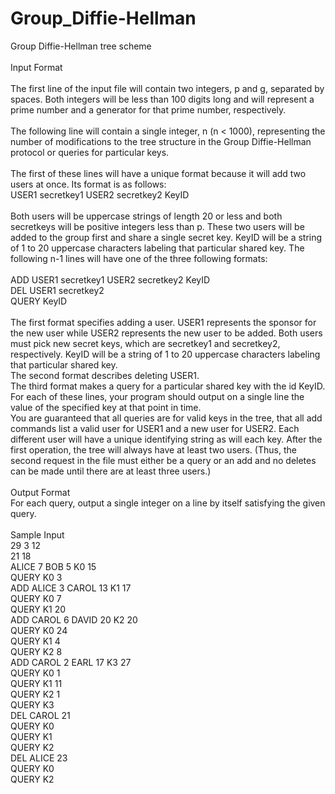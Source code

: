 # Group_Diffie-Hellman
Group Diffie-Hellman tree scheme<br><br>
Input Format<br><br>
The first line of the input file will contain two integers, p and g, separated by spaces. Both 
integers will be less than 100 digits long and will represent a prime 
number and a generator for that prime number, respectively.<br><br>
The following line will contain a single integer, n (n < 1000), representing the number of 
modifications to the tree structure in the Group Diffie-Hellman protocol or queries for particular 
keys.<br><br>
The first of these lines will have a unique format because it will add two users at once. Its format 
is as follows:<br>
USER1 secretkey1 USER2 secretkey2 KeyID<br><br>
Both users will be uppercase strings of length 20 or less and both secretkeys will be positive 
integers less than p. These two users will be added to the group first and share a single secret 
key. KeyID will be a string of 1 to 20 uppercase characters labeling that particular shared key.
The following n-1 lines will have one of the three following formats:<br><br>
ADD USER1 secretkey1 USER2 secretkey2 KeyID<br>
DEL USER1 secretkey2<br>
QUERY KeyID<br><br>
The first format specifies adding a user. USER1 represents the sponsor for the new user while 
USER2 represents the new user to be added. Both users must pick new secret keys, which are 
secretkey1 and secretkey2, respectively. KeyID will be a string of 1 to 20 uppercase characters 
labeling that particular shared key.<br>
The second format describes deleting USER1. <br>
The third format makes a query for a particular shared key with the id KeyID. For each of these 
lines, your program should output on a single line the value of the specified key at that point in 
time.<br>
You are guaranteed that all queries are for valid keys in the tree, that all add commands list a 
valid user for USER1 and a new user for USER2. Each different user will have a unique 
identifying string as will each key. After the first operation, the tree will always have at least two 
users. (Thus, the second request in the file must either be a query or an add and no deletes can be 
made until there are at least three users.)<br><br>
Output Format<br>
For each query, output a single integer on a line by itself satisfying the given query.<br><br>
Sample Input<br>
29 3 12<br>
21 18<br>
ALICE 7 BOB 5 K0 15<br>
QUERY K0 3<br>
ADD ALICE 3 CAROL 13 K1 17<br>
QUERY K0 7<br>
QUERY K1 20<br>
ADD CAROL 6 DAVID 20 K2 20<br>
QUERY K0 24<br>
QUERY K1 4<br>
QUERY K2 8<br>
ADD CAROL 2 EARL 17 K3 27<br>
QUERY K0 1<br>
QUERY K1 11<br>
QUERY K2 1<br>
QUERY K3<br>
DEL CAROL 21<br>
QUERY K0<br>
QUERY K1<br>
QUERY K2<br>
DEL ALICE 23<br>
QUERY K0<br>
QUERY K2<br>
